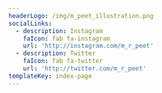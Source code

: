 ```yaml
---
headerLogo: /img/m_peet_illustration.png
socialLinks:
  - description: Instagram
    faIcon: fab fa-instagram
    url: 'http://instagram.com/m_r_peet'
  - description: Twitter
    faIcon: fab fa-twitter
    url: 'http://twitter.com/m_r_peet'
templateKey: index-page
---
```


